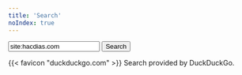 ```yaml
---
title: 'Search'
noIndex: true
---
```


<eagle-page>
  <form id='search-form' class='inline-form' action="https://duckduckgo.com/html/" method="get">
    <input required type='search' name='q' placeholder="Search…" value="site:hacdias.com " />
    <button/>Search</button>
  </form>

  <div class='box'>
    <p>{{< favicon "duckduckgo.com" >}} Search provided by DuckDuckGo.</p>
  </div>
</eagle-page>
